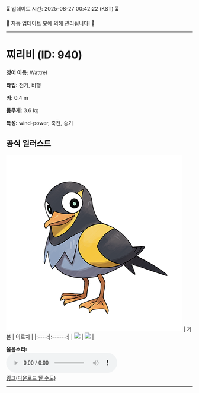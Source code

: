 
⏳ 업데이트 시간: 2025-08-27 00:42:22 (KST) ⏳

🤖 자동 업데이트 봇에 의해 관리됩니다! 🤖

---

# 찌리비 (ID: 940)
**영어 이름:** Wattrel

**타입:** 전기, 비행

**키:** 0.4 m

**몸무게:** 3.6 kg

**특성:** wind-power, 축전, 승기

## 공식 일러스트
![](https://raw.githubusercontent.com/PokeAPI/sprites/master/sprites/pokemon/other/official-artwork/940.png)
| 기본 | 이로치 |
|:----:|:------:|
| <img src="http://play.pokemonshowdown.com/sprites/ani/wattrel.gif" width="200"> | <img src="http://play.pokemonshowdown.com/sprites/ani-shiny/wattrel.gif" width="200"> |

**울음소리:**<br><audio controls src="https://raw.githubusercontent.com/PokeAPI/cries/main/cries/pokemon/latest/940.ogg"></audio><br> [링크(다운로드 될 수도)](https://raw.githubusercontent.com/PokeAPI/cries/main/cries/pokemon/latest/940.ogg)


---
